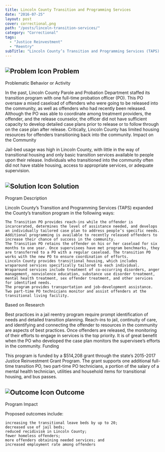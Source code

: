 ```yaml
---
title: Lincoln County Transition and Programming Services
date: "2016-07-25"
layout: post
cover: correctional.png
path: "/posts/lincoln-transition-services/"
category: "Correctional"
tags:
  - "Justice Reinvestment"
  - "Reentry"
subTitle: "Lincoln County’s Transition and Programming Services (TAPS) expanded the County’s transition program."
---
```

## ![Problem Icon](https://github.com/google/material-design-icons/raw/master/alert/1x_web/ic_error_outline_black_48dp.png "Problem") Problem

Problematic Behavior or Activity

In the past, Lincoln County Parole and Probation Department staffed its transition program with one full-time probation officer (PO). This PO oversaw a mixed caseload of offenders who were going to be released into the community, as well as offenders who had recently been released. Although the PO was able to coordinate among treatment providers, the offender, and the release counselor, the officer did not have sufficient capacity to develop detailed case plans prior to release or to follow through on the case plan after release. Critically, Lincoln County has limited housing resources for offenders transitioning back into the community.
Impact on the Community

Jail-bed usage was high in Lincoln County, with little in the way of transitional housing and only basic transition services available to people upon their release. Individuals who transitioned into the community often did not have stable housing, access to appropriate services, or adequate supervision.
## ![Solution Icon](https://github.com/google/material-design-icons/raw/master/action/1x_web/ic_lightbulb_outline_black_48dp.png "Solution") Solution
Program Description

Lincoln County’s Transition and Programming Services (TAPS) expanded the County’s transition program in the following ways:

    The Transition PO provides reach-ins while the offender is incarcerated, determines the level of assistance needed, and develops an individually tailored case plan to address people’s specific needs.
    Additional programming is available to recently released offenders to increase their chance of success in the community.
    The Transition PO retains the offender on his or her caseload for six months to one year. Once supervisees have met program benchmarks, they are transferred to a PO with a regular caseload. The transition PO works with the new PO to ensure coordination of efforts.
    Lincoln County provides transitional housing, which includes wraparound services specifically tailored to each individual. Wraparound services include treatment of co-occurring disorders, anger management, nonviolence education, substance use disorder treatment, mental health treatment, sex offender treatment, and other services for identified needs.
    The program provides transportation and job-development assistance.
    Two part-time PO technicians monitor and assist offenders at the transitional living facility.

Based on Research

Best practices in a jail reentry program require prompt identification of needs and detailed transition planning. Reach-ins to jail, continuity of care, and identifying and connecting the offender to resources in the community are aspects of best practices. Once offenders are released, the monitoring of their efforts to engage in services is the top priority. It is of great benefit when the PO who developed the case plan monitors the supervisee’s efforts in the community.
Funding

This program is funded by a $514,208 grant through the state’s 2015-2017 Justice Reinvestment Grant Program. The grant supports one additional full-time transition PO, two part-time PO technicians, a portion of the salary of a mental health technician, utilities and household items for transitional housing, and bus passes.
## ![Outcome Icon](https://github.com/google/material-design-icons/raw/master/action/1x_web/ic_view_list_black_48dp.png "Outcome") Outcome
Program Impact

Proposed outcomes include:

    increasing the transitional leave beds by up to 20;
    decreased use of jail beds;
    reduced recidivism in Lincoln County;
    fewer homeless offenders;
    more offenders obtaining needed services; and
    increased employment rate among offenders
